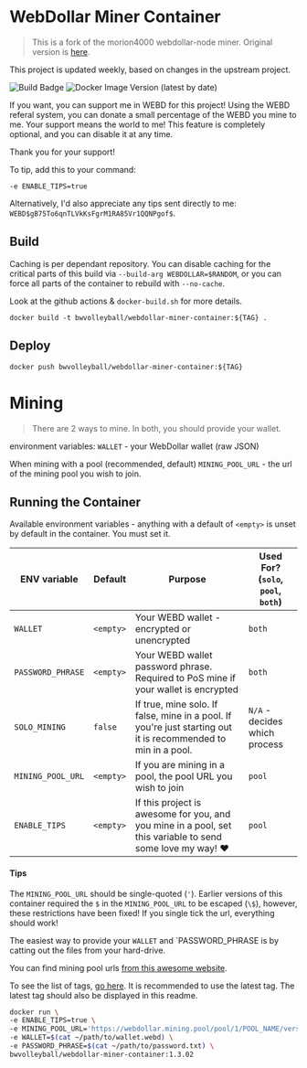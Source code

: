 # WebDollar Miner Container
> This is a fork of the morion4000 webdollar-node miner. Original version is [here](https://github.com/morion4000/webdollar-node).

This project is updated weekly, based on changes in the upstream project.

![Build Badge](https://github.com/bwvolleyball/webdollar-miner-container/actions/workflows/build-container.yaml/badge.svg) ![Docker Image Version (latest by date)](https://img.shields.io/docker/v/bwvolleyball/webdollar-miner-container)

If you want, you can support me in WEBD for this project!  Using the WEBD referal system, you can donate a small percentage of the WEBD you mine to me.  Your support means the world to me!  This feature is completely optional, and you can disable it at any time. 

Thank you for your support!

To tip, add this to your command:

```
-e ENABLE_TIPS=true
```

Alternatively, I'd also appreciate any tips sent directly to me: `WEBD$gB75To6qnTLVkKsFgrM1RA85Vr1QQNPgof$`.

## Build

Caching is per dependant repository.  You can disable caching for the critical parts of this build via `--build-arg WEBDOLLAR=$RANDOM`, or you can force all parts of the container to rebuild with `--no-cache`.

Look at the github actions & `docker-build.sh` for more details.

`docker build -t bwvolleyball/webdollar-miner-container:${TAG} .`

## Deploy

`docker push bwvolleyball/webdollar-miner-container:${TAG}`

# Mining
> There are 2 ways to mine.  In both, you should provide your wallet.

environment variables:
`WALLET` - your WebDollar wallet (raw JSON)

When mining with a pool (recommended, default)
`MINING_POOL_URL` - the url of the mining pool you wish to join.

## Running the Container

Available environment variables - anything with a default of `<empty>` is unset by default in the container.
You must set it.

| ENV variable | Default | Purpose | Used For? (`solo`, `pool`, `both`) |
| ------------ | ------- | ------- | ---------------------------------- |
| `WALLET`     | `<empty>` | Your WEBD wallet - encrypted or unencrypted | `both` |
| `PASSWORD_PHRASE` | `<empty>` | Your WEBD wallet password phrase. Required to PoS mine if your wallet is encrypted | `both` |
| `SOLO_MINING` | `false` | If true, mine solo. If false, mine in a pool. If you're just starting out it is recommended to min in a pool. | `N/A` - decides which process |
| `MINING_POOL_URL` | `<empty>` | If you are mining in a pool, the pool URL you wish to join | `pool` |
| `ENABLE_TIPS` | `<empty>` | If this project is awesome for you, and you mine in a pool, set this variable to send some love my way! :heart: | `pool` |



#### Tips

The `MINING_POOL_URL` should be single-quoted (`'`).
Earlier versions of this container required the `$` in the `MINING_POOL_URL` to be escaped (`\$`),
however, these restrictions have been fixed! If you single tick the url, everything should work!

The easiest way to provide your `WALLET` and `PASSWORD_PHRASE is by catting out the files from your hard-drive.

You can find mining pool urls [from this awesome website](http://webdpools.com/pool/).

To see the list of tags, [go here](https://hub.docker.com/repository/docker/bwvolleyball/webdollar-miner-container).
It is recommended to use the latest tag. The latest tag should also be displayed in this readme.

```bash
docker run \
-e ENABLE_TIPS=true \
-e MINING_POOL_URL='https://webdollar.mining.pool/pool/1/POOL_NAME/version/sha/https:$$domain.com:443' \
-e WALLET=$(cat ~/path/to/wallet.webd) \
-e PASSWORD_PHRASE=$(cat ~/path/to/password.txt) \
bwvolleyball/webdollar-miner-container:1.3.02
```
